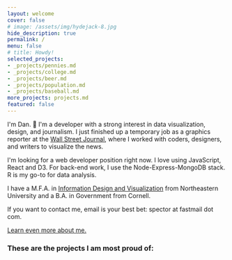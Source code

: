 ```yaml
---
layout: welcome
cover: false
# image: /assets/img/hydejack-8.jpg
hide_description: true
permalink: /
menu: false
# title: Howdy!
selected_projects:
- _projects/pennies.md
- _projects/college.md
- _projects/beer.md
- _projects/population.md
- _projects/baseball.md
more_projects: projects.md
featured: false
---
```

I'm Dan. 🎉 I'm a developer with a strong interest in data visualization, design, and journalism. I just finished up a temporary job as a graphics reporter at the [Wall Street Journal](https://graphics.wsj.com), where I worked with coders, designers, and writers to visualize the news.

I'm looking for a web developer position right now. I love using JavaScript, React and D3. For back-end work, I use the Node-Express-MongoDB stack. R is my go-to for data analysis.

I have a M.F.A. in [Information Design and Visualization](https://www.northeastern.edu/visualization/) from Northeastern University and a B.A. in Government from Cornell.

If you want to contact me, email is your best bet: spector at fastmail dot com.

[Learn even more about me.](./about.md)
### These are the projects I am most proud of:

<!--projects-->
